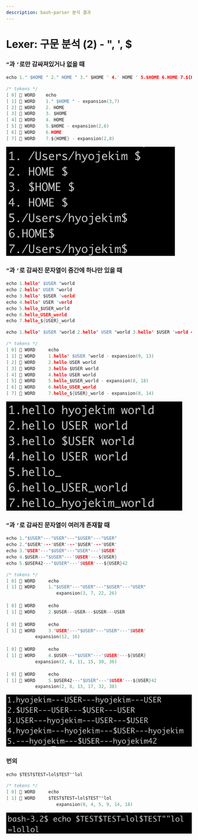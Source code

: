 ```yaml
---
description: bash-parser 분석 결과
---
```


# Lexer: 구문 분석 (2) - ", ', $

### `“`과 `‘`로만 감싸져있거나 없을 때

```c
echo 1." $HOME " 2." HOME " 3.' $HOME ' 4.' HOME ' 5.$HOME 6.HOME 7.${HOME}
```

```c
/* tokens */
[ 0] 💬 WORD    echo
[ 1] 💬 WORD    1." $HOME " - expansion(3,7)
[ 2] 💬 WORD    2. HOME 
[ 3] 💬 WORD    3. $HOME 
[ 4] 💬 WORD    4. HOME 
[ 5] 💬 WORD    5.$HOME - expansion(2,6)
[ 6] 💬 WORD    6.HOME
[ 7] 💬 WORD    7.${HOME} - expansion(2,8)
```

![](../../.gitbook/assets/image.png)

### `“`과 `‘`로 감싸진 문자열이 중간에 하나만 있을 때

```c
echo 1.hello" $USER "world
echo 2.hello" USER "world
echo 3.hello' $USER 'world
echo 4.hello' USER 'world
echo 5.hello_$USER_world
echo 6.hello_USER_world
echo 7.hello_${USER}_world
```

```c
echo 1.hello" $USER "world 2.hello" USER "world 3.hello' $USER 'world 4.hello' USER 'world 5.hello_$USER_world 6.hello_USER_world 7.hello_${USER}_world
```

```c
/* tokens */
[ 0] 💬 WORD     echo
[ 1] 💬 WORD     1.hello" $USER "world - expansion(9, 13)
[ 2] 💬 WORD     2.hello USER world
[ 3] 💬 WORD     3.hello $USER world
[ 4] 💬 WORD     4.hello USER world
[ 5] 💬 WORD     5.hello_$USER_world - expansion(8, 18)
[ 6] 💬 WORD     6.hello_USER_world
[ 7] 💬 WORD     7.hello_${USER}_world - expansion(8, 14)
```

![](<../../.gitbook/assets/image (2) (1).png>)

### `“`과 `‘`로 감싸진 문자열이 여러개 존재할 때

```c
echo 1."$USER"---"USER"---"$USER"---"USER"
echo 2.'$USER'---'USER'---'$USER'---'USER'
echo 3.'USER'---"$USER"---"USER"---'$USER'
echo 4.$USER---"$USER"---'$USER'---${USER}
echo 5.$USER42---"$USER"---'$USER'---${USER}42
```

```c
/* tokens */
[ 0] 💬 WORD     echo
[ 1] 💬 WORD     1."$USER"---"USER"---"$USER"---"USER"
                   expansion(3, 7, 22, 26)

[ 0] 💬 WORD     echo
[ 1] 💬 WORD     2.$USER---USER---$USER---USER

[ 0] 💬 WORD     echo
[ 1] 💬 WORD     3.'USER'---"$USER"---"USER"---'$USER'
		   expansion(12, 16)

[ 0] 💬 WORD     echo
[ 1] 💬 WORD     4.$USER---"$USER"---'$USER'---${USER}
  		   expansion(2, 6, 11, 15, 30, 36)

[ 0] 💬 WORD     echo
[ 1] 💬 WORD     5.$USER42---"$USER"---'$USER'---${USER}42
 		   expansion(2, 8, 13, 17, 32, 38)
```

![](<../../.gitbook/assets/image (1) (1).png>)

### 번외

```c
echo $TEST$TEST=lol$TEST""lol
```

```c
/* tokens */
[ 0] 💬 WORD     echo
[ 1] 💬 WORD     $TEST$TEST=lol$TEST""lol
                   expansion(0, 4, 5, 9, 14, 18)
```

![](<../../.gitbook/assets/image (3) (1).png>)
